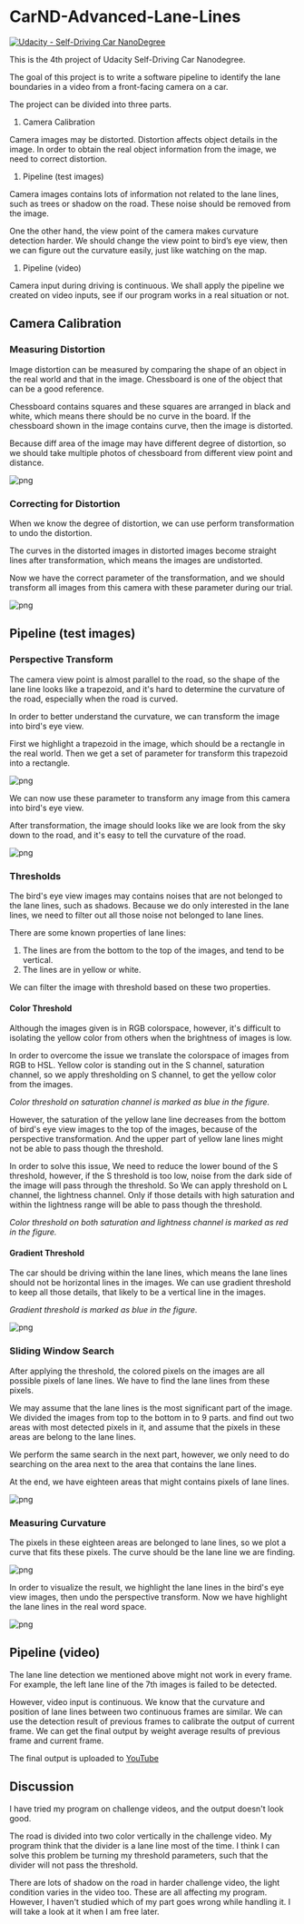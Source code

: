 # CarND-Advanced-Lane-Lines
[![Udacity - Self-Driving Car NanoDegree](https://s3.amazonaws.com/udacity-sdc/github/shield-carnd.svg)](http://www.udacity.com/drive)

This is the 4th project of Udacity Self-Driving Car Nanodegree.

The goal of this project is to write a software pipeline to identify the lane boundaries in a video from a front-facing camera on a car.

The project can be divided into three parts.
1. Camera Calibration

  Camera images may be distorted. Distortion affects object details in the image. In order to obtain the real object information from the image, we need to correct distortion.

1. Pipeline (test images)

  Camera images contains lots of information not related to the lane lines, such as trees or shadow on the road. These noise should be removed from the image.

  One the other hand, the view point of the camera makes curvature detection harder. We should change the view point to bird’s eye view, then we can figure out the curvature easily, just like watching on the map.

1. Pipeline (video)

  Camera input during driving is continuous. We shall apply the pipeline we created on video inputs, see if our program works in a real situation or not.

## Camera Calibration
### Measuring Distortion
Image distortion can be measured by comparing the shape of an object in the real world and that in the image. Chessboard is one of the object that can be a good reference.

Chessboard contains squares and these squares are arranged in black and white, which means there should be no curve in the board. If the chessboard shown in the image contains curve, then the image is distorted.

Because diff area of the image may have different degree of distortion, so we should take multiple photos of chessboard from different view point and distance.

![png](Camera-Calibration/output_3_0.png)

### Correcting for Distortion
When we know the degree of distortion, we can use perform transformation to undo the distortion.

The curves in the distorted images in distorted images become straight lines after transformation, which means the images are undistorted.

Now we have the correct parameter of the transformation, and we should transform all images from this camera with these parameter during our trial.

![png](Camera-Calibration/output_4_0.png)

## Pipeline (test images)
### Perspective Transform
The camera view point is almost parallel to the road, so the shape of the lane line looks like a trapezoid, and it's hard to determine the curvature of the road, especially when the road is curved.

In order to better understand the curvature, we can transform the image into bird's eye view.

First we highlight a trapezoid in the image, which should be a rectangle in the real world. Then we get a set of parameter for transform this trapezoid into a rectangle.

![png](CarND-Advanced-Lane-Lines/output_6_0.png)

We can now use these parameter to transform any image from this camera into bird's eye view.

After transformation, the image should looks like we are look from the sky down to the road, and it's easy to tell the curvature of the road.

![png](CarND-Advanced-Lane-Lines/output_7_0.png)

### Thresholds
The bird's eye view images may contains noises that are not belonged to the lane lines, such as shadows. Because we do only interested in the lane lines, we need to filter out all those noise not belonged to lane lines.

There are some known properties of lane lines:
1. The lines are from the bottom to the top of the images, and tend to be vertical.
1. The lines are in yellow or white.

We can filter the image with threshold based on these two properties.

#### Color Threshold

Although the images given is in RGB colorspace, however, it's difficult to isolating the yellow color from others when the brightness of images is low.

In order to overcome the issue we translate the colorspace of images from RGB to HSL. Yellow color is standing out in the S channel, saturation channel, so we apply thresholding on S channel, to get the yellow color from the images.

_Color threshold on saturation channel is marked as blue in the figure._

However, the saturation of the yellow lane line decreases from the bottom of bird's eye view images to the top of the images, because of the perspective transformation. And the upper part of yellow lane lines might not be able to pass though the threshold.

In order to solve this issue, We need to reduce the lower bound of the S threshold, however, if the S threshold is too low, noise from the dark side of the image will pass through the threshold. So We can apply threshold on L channel, the lightness channel. Only if those details with high saturation and within the lightness range will be able to pass though the threshold.  

_Color threshold on both saturation and lightness channel is marked as red in the figure._

#### Gradient Threshold
The car should be driving within the lane lines, which means the lane lines should not be horizontal lines in the images. We can use gradient threshold to keep all those details, that likely to be a vertical line in the images.

_Gradient threshold is marked as blue in the figure._

![png](CarND-Advanced-Lane-Lines/output_10_0.png)

### Sliding Window Search
After applying the threshold, the colored pixels on the images are all possible pixels of lane lines. We have to find the lane lines from these pixels.

We may assume that the lane lines is the most significant part of the image. We divided the images from top to the bottom in to 9 parts. and find out two areas with most detected pixels in it, and assume that the pixels in these areas are belong to the lane lines.  

We perform the same search in the next part, however, we only need to do searching on the area next to the area that contains the lane lines.

At the end, we have eighteen areas that might contains pixels of lane lines.

![png](CarND-Advanced-Lane-Lines/output_13_1.png)

### Measuring Curvature
The pixels in these eighteen areas are belonged to lane lines, so we plot a curve that fits these pixels. The curve should be the lane line we are finding.

![png](CarND-Advanced-Lane-Lines/output_14_1.png)

In order to visualize the result, we highlight the lane lines in the bird's eye view images, then undo the perspective transform. Now we have highlight the lane lines in the real word space.

![png](CarND-Advanced-Lane-Lines/output_16_1.png)


## Pipeline (video)
The lane line detection we mentioned above might not work in every frame. For example, the left lane line of the 7th images is failed to be detected.

However, video input is continuous. We know that the curvature and position of lane lines between two continuous frames are similar. We can use the detection result of previous frames to calibrate the output of current frame. We can get the final output by weight average results of previous frame and current frame.

The final output is uploaded to [YouTube](https://youtu.be/CvE-eI5DcUs)

## Discussion
I have tried my program on challenge videos, and the output doesn't look good.

The road is divided into two color vertically in the challenge video. My program think that the divider is a lane line most of the time. I think I can solve this problem be turning my threshold parameters, such that the divider will not pass the threshold.

There are lots of shadow on the road in harder challenge video, the light condition varies in the video too. These are all affecting my program. However, I haven't studied which of my part goes wrong while handling it. I will take a look at it when I am free later.
